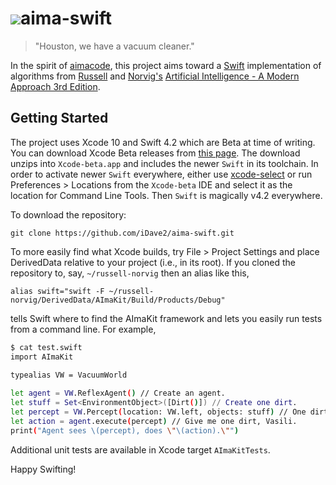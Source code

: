 # ![](https://github.com/aimacode/aima-java/blob/gh-pages/aima3e/images/aima3e.jpg)aima-swift

> "Houston, we have a vacuum cleaner."

In the spirit of [aimacode](https://github.com/aimacode/), this project aims toward a [Swift](https://swift.org) 
implementation of algorithms from [Russell](http://www.cs.berkeley.edu/~russell/) and [Norvig's](http://www.norvig.com/) 
[Artificial Intelligence - A Modern Approach 3rd Edition](http://aima.cs.berkeley.edu/).

## Getting Started
The project uses Xcode 10 and Swift 4.2 which are Beta at time of writing.  You can download Xcode Beta
releases from [this page](https://developer.apple.com/support/beta-software/).  The download unzips into
`Xcode-beta.app` and includes the newer `Swift` in its toolchain.  In order to activate newer `Swift`
everywhere, either use [xcode-select](http://iosdevelopertips.com/xcode/xcode-select-managing-multiple-versions-of-xcode.html)
or run Preferences > Locations from the `Xcode-beta` IDE and select it as the location for Command Line Tools.
Then `Swift` is magically v4.2 everywhere.

To download the repository:

`git clone https://github.com/iDave2/aima-swift.git`

To more easily find what Xcode builds, try File > Project Settings and place DerivedData relative to your
project (i.e., in its root).  If you cloned the repository to, say, `~/russell-norvig` then an alias like this,

`alias swift="swift -F ~/russell-norvig/DerivedData/AImaKit/Build/Products/Debug"`

tells Swift where to find the AImaKit framework and lets you easily run tests from a command line.  For example,

```bash
$ cat test.swift 
import AImaKit
  
typealias VW = VacuumWorld

let agent = VW.ReflexAgent() // Create an agent.
let stuff = Set<EnvironmentObject>([Dirt()]) // Create one dirt. 
let percept = VW.Percept(location: VW.left, objects: stuff) // One dirt?
let action = agent.execute(percept) // Give me one dirt, Vasili.
print("Agent sees \(percept), does \"\(action).\"")
``` 

Additional unit tests are available in Xcode target `AImaKitTests`.

Happy Swifting!
